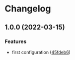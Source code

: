 # Changelog

## 1.0.0 (2022-03-15)


### Features

* first configuration ([45fdeb6](https://github.com/devopsarr/terraform-provider-prowlarr/commit/45fdeb6b999afe792a4f7e4a6950aec1076db970))
